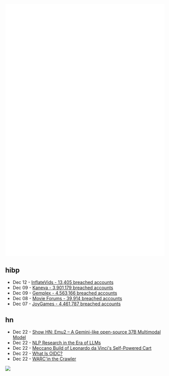 ![Metrics](https://raw.githubusercontent.com/phixion/phixion/master/metrics.svg)

## hibp

<!--
for https://github.com/phixion/phixion/blob/main/.github/workflows/feeds.yml
-->
<!--START_SECTION:haveibeenpwnd-->
- Dec 12 - [InflateVids - 13,405 breached accounts](https://haveibeenpwned.com/PwnedWebsites#InflateVids)
- Dec 09 - [Kaneva - 3,901,179 breached accounts](https://haveibeenpwned.com/PwnedWebsites#Kaneva)
- Dec 09 - [Gemplex - 4,563,166 breached accounts](https://haveibeenpwned.com/PwnedWebsites#Gemplex)
- Dec 08 - [Movie Forums - 39,914 breached accounts](https://haveibeenpwned.com/PwnedWebsites#MovieForums)
- Dec 07 - [JoyGames - 4,461,787 breached accounts](https://haveibeenpwned.com/PwnedWebsites#JoyGames)
<!--END_SECTION:haveibeenpwnd-->

## hn

<!--
for https://github.com/phixion/phixion/blob/main/.github/workflows/feeds.yml
-->
<!--START_SECTION:hn-->
- Dec 22 - [Show HN: Emu2 – A Gemini-like open-source 37B Multimodal Model](https://news.ycombinator.com/item?id=38730143)
- Dec 22 - [NLP Research in the Era of LLMs](https://nlpnewsletter.substack.com/p/nlp-research-in-the-era-of-llms)
- Dec 22 - [Meccano Build of Leonardo da Vinci's Self-Powered Cart](https://selmec.org.uk/articles/112-leonardo-da-vinci-s-self-powered-cart)
- Dec 22 - [What Is OIDC?](https://fusionauth.io/articles/identity-basics/what-is-oidc)
- Dec 22 - [WARC'in the Crawler](https://www.marginalia.nu/log/94_warc_warc/)
<!--END_SECTION:hn-->

<!--
for https://yhype.me
-->
![](https://hit.yhype.me/github/profile?user_id=13013670)
